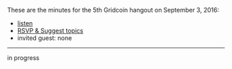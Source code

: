 These are the minutes for the 5th Gridcoin hangout on September 3, 2016:
* [listen](https://soundcloud.com/gridcoin-community-hangouts/5th-hangout)
* [RSVP & Suggest topics](https://steemit.com/gridcoin/@cm-steem/gridcoin-community-hangout-005-rsvp-and-suggest-topics)
* invited guest: none


***

in progress
